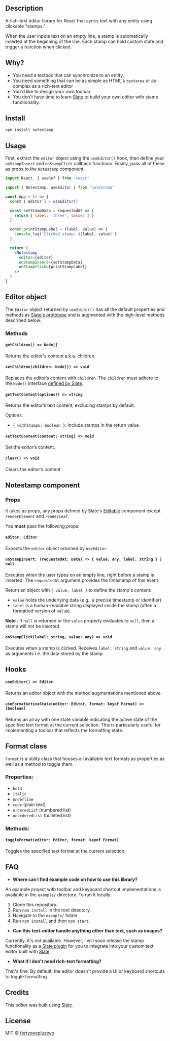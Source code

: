 ## Description

A rich-text editor library for React that syncs text with any entity using clickable "stamps."

When the user inputs text on an empty line, a stamp is automatically inserted at the beginning of the line. Each stamp can hold custom state and trigger a function when clicked.

## Why?
- You need a textbox that can synchronize to an entity.
- You need something that can be as simple as HTML's `textarea` or as complex as a rich-text editor
- You'd like to design your own toolbar.
- You don't have time to learn [Slate](https://docs.slatejs.org/) to build your own editor with stamp functionality.

## Install

```bash
npm install notestamp
```

## Usage
First, extract the `editor` object using the `useEditor()` hook, then define your `onStampInsert` and `onStampClick` callback functions. Finally, pass all of these as props to the `Notestamp` component.

```jsx
import React, { useRef } from 'react'

import { Notestamp, useEditor } from 'notestamp'

const App = () => {
  const { editor } = useEditor()

  const setStampData = requestedAt => {
    return { label: 'three', value: 3 }
  }

  const printStampLabel = (label, value) => {
    console.log(`Clicked stamp: ${label, value}`)
  }

  return (
    <Notestamp
      editor={editor}
      onStampInsert={setStampData}
      onStampClick={printStampLabel}
    />
  )
}
```

## Editor object
The `Editor` object returned by `useEditor()` has all the default properties and methods as [Slate's  prototype](https://docs.slatejs.org/concepts/07-editor) and is augmented with the high-level methods described below.

### Methods

#### `getChildren() => Node[]` 
Returns the editor's content a.k.a. children.

#### `setChildren(children: Node[]) => void`
 Replaces the editor’s content with `children`. The `children` must adhere to the `Node[]` interface  [defined by Slate](https://docs.slatejs.org/concepts/02-nodes).

#### `getTextContent(options?) => string`
Returns the editor’s text content, excluding stamps by default. 

Options:
- `{ withStamps: boolean }`: Include stamps in the return value.

#### `setTextContent(content: string) => void`
Set the editor’s content.

#### `clear() => void`
Clears the editor’s content.

## Notestamp component

### Props
It takes as props, any props defined by Slate's [Editable](https://docs.slatejs.org/libraries/slate-react/editable) component except `renderElement` and `renderLeaf`. 

You **must** pass the following props:

#### `editor: Editor`
Expects the `editor` object returned by `useEditor`.

#### `onStampInsert: (requestedAt: Date) => { value: any, label: string } | null`
Executes when the user types on an empty line, right before a stamp is inserted. The `requestedAt` argument provides the timestamp of this event.  

Return an object with `{ value, label }` to define the stamp's content:

-   `value` holds the underlying data (e.g., a precise timestamp or identifier).  
-   `label` is a human-readable string displayed inside the stamp (often a formatted version of `value`).

**Note** :  If `null` is returned or the `value` property evaluates to `null`, then a stamp will not be inserted.

#### `onStampClick(label: string, value: any) => void`
Executes when a stamp is clicked. Receives `label: string` and `value: any` as arguments i.e. the data stored by the stamp.

## Hooks
#### `useEditor() => Editor`
Returns an editor object with the method augmentations mentioned above.

#### `useFormatActiveState(editor: Editor, format: keyof Format) => [boolean]`
Returns an array with one state variable indicating the active state of the specified text format at the current selection. This is particularly useful for implementing a toolbar that reflects the formatting state.

## Format class
`Format` is a utility class that houses all available text formats as properties as well as a method to toggle them.

### Properties:

- `bold`
- `italic`
- `underline`
- `code` (plain text)
- `orderedList` (numbered list)
- `unorderedList` (bulleted list)

### Methods:

#### `toggleFormat(editor: Editor, format: keyof Format)`
Toggles the specified text format at the current selection.


## FAQ
- **Where can I find example code on how to use this library?**

An example project with toolbar and keyboard shortcut implementations is available in the `example/` directory. To run it locally:
	
 1. Clone this repository.
 2. Run `npm install` in the root directory.
 3. Navigate to the `example/` folder.
 4. Run `npm install` and then `npm start`.

- **Can this text-editor handle anything other than text, such as images?**

Currently, it's not available. However, I will soon release the stamp functionality as a [Slate plugin](https://docs.slatejs.org/concepts/08-plugins) for you to integrate into your custom text editor built with [Slate](https://docs.slatejs.org/).

- **What if I don't need rich-text formatting?**

That's fine. By default, the editor doesn't provide a UI or keyboard shortcuts to toggle formatting.


## Credits

This editor was built using [Slate](https://docs.slatejs.org/).

## License

MIT © [fortyoneplustwo](https://github.com/fortyoneplustwo)
